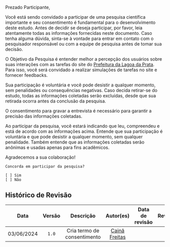 Prezado Participante,

Você está sendo convidado a participar de uma pesquisa científica importante e seu consentimento é fundamental para o desenvolvimento deste estudo. Antes de decidir se deseja participar, por favor, leia atentamente todas as informações fornecidas neste documento. Caso tenha alguma dúvida, sinta-se à vontade para entrar em contato com o pesquisador responsável ou com a equipe de pesquisa antes de tomar sua decisão.

O Objetivo da Pesquisa é entender melhor a percepção dos usuários sobre suas interações com as tarefas do site do [Prefeitura da Lagoa da Prata](https://www.lagoadaprata.mg.gov.br/). Para isso, você será convidado a realizar simulações de tarefas no site e fornecer feedbacks.

Sua participação é voluntária e você pode desistir a qualquer momento, sem penalidades ou consequências negativas. Caso decida retirar-se do estudo, todas as informações coletadas serão excluídas, desde que sua retirada ocorra antes da conclusão da pesquisa.

O consentimento para gravar a entrevista é necessário para garantir a precisão das informações coletadas.

Ao participar da pesquisa, você estará indicando que leu, compreendeu e está de acordo com as informações acima. Entende que sua participação é voluntária e que pode desistir a qualquer momento, sem qualquer penalidade. Também entende que as informações coletadas serão anônimas e usadas apenas para fins acadêmicos.

Agradecemos a sua colaboração!

    Concorda em participar da pesquisa?

    [ ] Sim
    [ ] Não

## Histórico de Revisão

|    Data    | Versão |                Descrição                 |                                         Autor(es)                                          | Data de revisão |                 Revisor(es)                  |
| :--------: | :----: | :--------------------------------------: | :----------------------------------------------------------------------------------------: | :-------------: | :------------------------------------------: |
| 03/06/2024 | `1.0`  |  Cria termo de consentimento   | [Cainã Freitas](https://github.com/freitasc) |   |  |